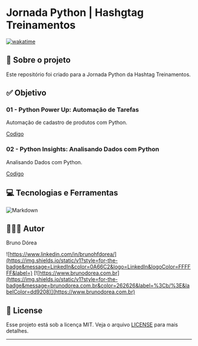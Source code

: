 # Jornada Python | Hashgtag Treinamentos

[![wakatime](https://wakatime.com/badge/user/68660678-6b86-4b78-98df-f5f41a37e1bc/project/1b76b762-ee44-48bb-947f-fb23acdcda1a.svg)](https://wakatime.com/badge/user/68660678-6b86-4b78-98df-f5f41a37e1bc/project/1b76b762-ee44-48bb-947f-fb23acdcda1a)

## 💼 Sobre o projeto

Este repositório foi criado para a Jornada Python da Hashtag Treinamentos.

## ✅ Objetivo

### 01 - Python Power Up: Automação de Tarefas

Automação de cadastro de produtos com Python.

[Codigo](./aula-01-python-power-up.ipynb)

### 02 - Python Insights: Analisando Dados com Python

Analisando Dados com Python.

[Codigo](./aula-02-python_insights.ipynb)

## 💻 Tecnologias e Ferramentas

![Markdown](https://img.shields.io/static/v1?style=for-the-badge&message=Markdown&color=000000&logo=Markdown&logoColor=FFFFFF&label=)

## 👨🏽‍💻 Autor

Bruno Dórea

![https://www.linkedin.com/in/brunohfdorea/](https://img.shields.io/static/v1?style=for-the-badge&message=LinkedIn&color=0A66C2&logo=LinkedIn&logoColor=FFFFFF&label=)
[![https://www.brunodorea.com.br](https://img.shields.io/static/v1?style=for-the-badge&message=brunodorea.com.br&color=262626&label=%3Cb/%3E&labelColor=dd9208)](https://www.brunodorea.com.br)

## 📝 License

Esse projeto está sob a licença MIT. Veja o arquivo [LICENSE](LICENSE) para mais detalhes.

---
